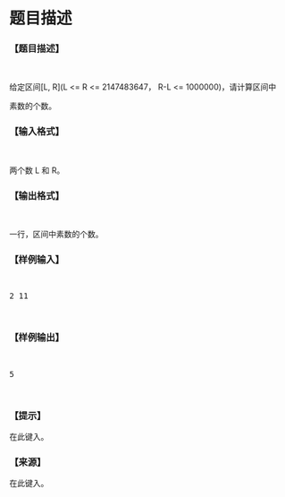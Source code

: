 # 题目描述


<h3>
【题目描述】
</h3>
<p>
<br/>
</p>
<p>
给定区间[L, R](L &lt;= R &lt;= 2147483647， R-L &lt;= 1000000)，请计算区间中
</p>
<p>
素数的个数。
</p>
<h3>
【输入格式】
</h3>
<p>
<br/>
</p>
<p>
两个数 L 和 R。
</p>
<h3>
【输出格式】
</h3>
<p>
<br/>
</p>
<p>
一行，区间中素数的个数。
</p>
<h3>
【样例输入】
</h3>
<pre><p>
2 11
</p>
</pre>
<h3>
【样例输出】
</h3>
<pre><p>
5
</p>
</pre>
<h3>
【提示】
</h3>
<p>
在此键入。
</p>
<h3>
【来源】
</h3>
<p>
在此键入。
</p>
